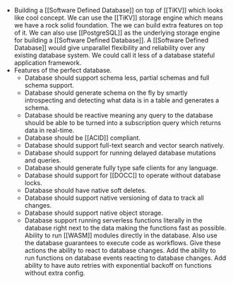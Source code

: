 - Building a [[Software Defined Database]] on top of [[TiKV]] which looks like cool concept. We can use the [[TiKV]] storage engine which means we have a rock solid foundation. The we can build extra features on top of it. We can also use [[PostgreSQL]] as the underlying storage engine for building a [[Software Defined Database]]. A [[Software Defined Database]] would give unparallel flexibility and reliability over any existing database system. We could call it less of a database stateful application framework.
- Features of the perfect database.
	- Database should support schema less, partial schemas and full schema support.
	- Database should generate schema on the fly by smartly introspecting and detecting what data is in a table and generates a schema.
	- Database should be reactive meaning any query to the database should be able to be turned into a subscription query which returns data in real-time.
	- Database should be [[ACID]] compliant.
	- Database should support full-text search and vector search natively.
	- Database should support for running delayed database mutations and queries.
	- Database should generate fully type safe clients for any language.
	- Database should support for [[DOCC]] to operate without database locks.
	- Database should have native soft deletes.
	- Database should support native versioning of data to track all changes.
	- Database should support native object storage.
	- Database support running serverless functions literally in the database right next to the data making the functions fast as possible. Ability to run [[WASM]] modules directly in the database. Also use the database guarantees to execute code as workflows. Give these actions the ability to react to database changes. Add the ability to run functions on database events reacting to database changes. Add ability to have auto retries with exponential backoff  on functions without extra config.